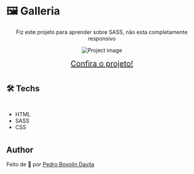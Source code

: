 # 🖼 Galleria 

<p align="center">
  Fiz este projeto para aprender sobre SASS, não esta completamente responsivo
</p>

<div align="center"> 
  <img alt="Project image" title="Image" src="./github/github-gif.gif">
</div>

<div align="center" style="font-size: 20px; margin: 15px;"><a href="https://galleriasass.netlify.app">Confira o projeto!</a></div>

#

## 🛠 Techs

<div style="height: 7px" > </div>

- HTML 
- SASS
- CSS 

#

## Author

Feito de 💜 por [Pedro Bovolin Davila](https://pedrodavila.netlify.app)
